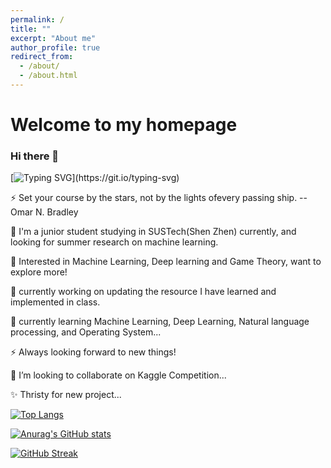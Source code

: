 ```yaml
---
permalink: /
title: ""
excerpt: "About me"
author_profile: true
redirect_from: 
  - /about/
  - /about.html
---
```


# Welcome to my homepage



### Hi there 👋

[![Typing SVG](https://readme-typing-svg.demolab.com?font=Fira+Code&pause=1000&width=435&lines=Hi%2C+I'm+He+Zhu;Nice+to+meet+you!)](https://git.io/typing-svg)

⚡ Set your course by the stars, not by the lights ofevery passing ship. --Omar N. Bradley

🌱 I'm a junior student studying in SUSTech(Shen Zhen) currently, and looking for summer research on machine learning.

🔭 Interested in Machine Learning, Deep learning and Game Theory, want to explore more!

🔭 currently working on updating the resource I have learned and implemented in class.

🌱 currently learning Machine Learning, Deep Learning, Natural language processing, and Operating System...

⚡ Always looking forward to new things!

👯 I’m looking to collaborate on Kaggle Competition... 

✨ Thristy for new project...


[![Top Langs](https://github-readme-stats.vercel.app/api/top-langs/?username=zhuchichi56&layout=compact)](https://github.com/anuraghazra/github-readme-stats)

[![Anurag's GitHub stats](https://github-readme-stats.vercel.app/api?username=zhuchichi56&show_icons=true&count_private=true&theme=radical)](https://github.com/anuraghazra/github-readme-stats)

[![GitHub Streak](https://github-readme-streak-stats.herokuapp.com/?user=zhuchichi56&theme=blue-green)](https://git.io/streak-stats)
